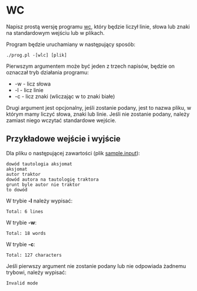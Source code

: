 # WC
Napisz prostą wersję programu
[wc](https://en.wikipedia.org/wiki/Wc_%28Unix%29), który będzie liczył linie,
słowa lub znaki na standardowym wejściu lub w plikach.

Program będzie uruchamiany w następujący sposób:
````
./prog.pl -[wlc] [plik]
````
Pierwszym argumentem może być jeden z trzech napisów, będzie on oznaczał tryb
działania programu:
* \-w \- licz słowa
* \-l \- licz linie
* \-c \- licz znaki (wliczając w to znaki białe)

Drugi argument jest opcjonalny, jeśli zostanie podany, jest to nazwa pliku, w
którym mamy liczyć słowa, znaki lub linie. Jeśli nie zostanie podany, należy
zamiast niego wczytać standardowe wejście.

## Przykładowe wejście i wyjście
Dla pliku o następującej zawartości (plik [sample.input](https://github.com/slimakuj/perl/blob/devel/class02/exercises/sample.input)):
````
dowód tautologia aksjomat
aksjomat
autor traktor
dowód autora na tautologię traktora
grunt byle autor nie traktor
to dowód
````

W trybie **\-l** należy wypisać:
````
Total: 6 lines
````
W trybie **\-w**:
````
Total: 18 words
````
W trybie **\-c**:
````
Total: 127 characters
````

Jeśli pierwszy argument nie zostanie podany lub nie odpowiada żadnemu trybowi,
należy wypisać:
````
Invalid mode
````
